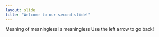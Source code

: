 ```yaml
---
layout: slide
title: "Welcome to our second slide!"
---
```

Meaning of meaningless is meaningless
Use the left arrow to go back!
